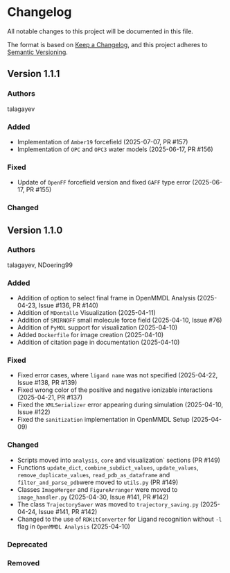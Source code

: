 # Changelog
All notable changes to this project will be documented in this file.

The format is based on [Keep a Changelog](https://keepachangelog.com/en/1.0.0/),
and this project adheres to [Semantic Versioning](https://semver.org/spec/v2.0.0.html).

<!--
The rules for this file:
  * entries are sorted newest-first.
  * summarize sets of changes - don't reproduce every git log comment here.
  * don't ever delete anything.
  * keep the format consistent:
    * do not use tabs but use spaces for formatting
    * 79 char width
    * YYYY-MM-DD date format (following ISO 8601)
  * accompany each entry with github issue/PR number (Issue #xyz)
-->
## Version 1.1.1

### Authors
talagayev

### Added
- Implementation of `Amber19` forcefield (2025-07-07, PR #157)
- Implementation of `OPC` and `OPC3` water models (2025-06-17, PR #156)

### Fixed
- Update of `OpenFF` forcefield version and fixed `GAFF` type error (2025-06-17, PR #155)

### Changed


## Version 1.1.0

### Authors
talagayev, NDoering99

### Added
- Addition of option to select final frame in OpenMMDL Analysis (2025-04-23, Issue #136, PR #140)
- Addition of `MDontallo` Visualization (2025-04-11)
- Addition of `SMIRNOFF` small molecule force field (2025-04-10, Issue #76)
- Addition of `PyMOL` support for visualization (2025-04-10)
- Added `Dockerfile` for image creation  (2025-04-10)
- Addition of citation page in documentation (2025-04-10)

### Fixed
- Fixed error cases, where `ligand name` was not specified (2025-04-22, Issue #138, PR #139)
- Fixed wrong color of the positive and negative ionizable interactions (2025-04-21, PR #137)
- Fixed the `XMLSerializer` error appearing during simulation (2025-04-10, Issue #122)
- Fixed the `sanitization` implementation in OpenMMDL Setup (2025-04-09)

### Changed
- Scripts moved into `analysis`, `core` and visualization` sections (PR #149)
- Functions `update_dict`, `combine_subdict_values`, `update_values`, `remove_duplicate_values`,
  `read_pdb_as_dataframe` and `filter_and_parse_pdb`were moved to `utils.py` (PR #149)
- Classes `ImageMerger` and `FigureArranger` were moved to `image_handler.py`
  (2025-04-30, Issue #141, PR #142)
- The class `TrajectorySaver` was moved to `trajectory_saving.py` (2025-04-24, Issue #141, PR #142)
- Changed to the use of `RDKitConverter` for Ligand recognition
  without `-l` flag in `OpenMMDL Analysis` (2025-04-10)

### Deprecated
<!-- Soon-to-be removed features -->

### Removed
<!-- Removed features -->
